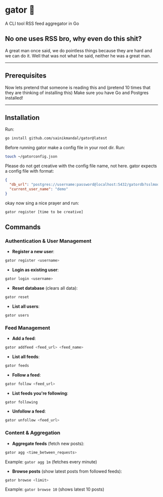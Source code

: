 # gator 🐊
A CLI tool RSS feed aggregator in Go

## No one uses RSS bro, why even do this shit?
A great man once said, we do pointless things because they are hard and we can do it. Well that was not what he said, neither he was a great man.

---

## Prerequisites
Now lets pretend that someone is reading this and (pretend 10 times that they are thinking of installing this)
Make sure you have Go and Postgres installed!

---

## Installation
Run:
```bash
go install github.com/sainikmandal/gator@latest
```

Before running gator make a config file in your root dir. Run:
```bash
touch ~/gatorconfig.json
```

Please do not get creative with the config file name, not here.
gator expects a config file with format:
```json
{
  "db_url": "postgres://username:password@localhost:5432/gatordb?sslmode=disable",
  "current_user_name": "demo"
}
```

okay now sing a nice prayer and run:
```bash
gator register [time to be creative]
```

## Commands

### Authentication & User Management

* **Register a new user**:
```bash
gator register <username>
```

* **Login as existing user**:
```bash
gator login <username>
```

* **Reset database** (clears all data):
```bash
gator reset
```

* **List all users**:
```bash
gator users
```

### Feed Management

* **Add a feed**:
```bash
gator addfeed <feed_url> <feed_name>
```

* **List all feeds**:
```bash
gator feeds
```

* **Follow a feed**:
```bash
gator follow <feed_url>
```

* **List feeds you're following**:
```bash
gator following
```

* **Unfollow a feed**:
```bash
gator unfollow <feed_url>
```

### Content & Aggregation

* **Aggregate feeds** (fetch new posts):
```bash
gator agg <time_between_requests>
```
Example: `gator agg 1m` (fetches every minute)

* **Browse posts** (show latest posts from followed feeds):
```bash
gator browse <limit>
```
Example: `gator browse 10` (shows latest 10 posts)
